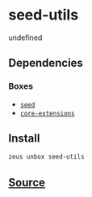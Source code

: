 
seed-utils
====================


undefined



## Dependencies
### Boxes
* [`seed`](seed.md)
* [`core-extensions`](core-extensions.md)




## Install
```bash
zeus unbox seed-utils
```












## [Source](https://github.com/liquidapps-io/zeus-sdk/tree/master/boxes/groups/seeds/seed-utils)